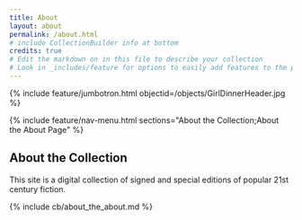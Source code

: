 ```yaml
---
title: About
layout: about
permalink: /about.html
# include CollectionBuilder info at bottom
credits: true
# Edit the markdown on in this file to describe your collection
# Look in _includes/feature for options to easily add features to the page
---
```


{% include feature/jumbotron.html objectid=/objects/GirlDinnerHeader.jpg %}

{% include feature/nav-menu.html sections="About the Collection;About the About Page" %}

## About the Collection

This site is a digital collection of signed and special editions of popular 21st century fiction. 

<!-- IMPORTANT!!! DELETE this comment and the include below when you are finished editing this page for your collection. The include below introduces about page features. They will show up on your collection's about page until you delete it.  -->
{% include cb/about_the_about.md %} 

